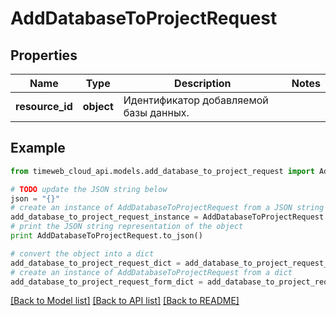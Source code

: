 # AddDatabaseToProjectRequest


## Properties
Name | Type | Description | Notes
------------ | ------------- | ------------- | -------------
**resource_id** | **object** | Идентификатор добавляемой базы данных. | 

## Example

```python
from timeweb_cloud_api.models.add_database_to_project_request import AddDatabaseToProjectRequest

# TODO update the JSON string below
json = "{}"
# create an instance of AddDatabaseToProjectRequest from a JSON string
add_database_to_project_request_instance = AddDatabaseToProjectRequest.from_json(json)
# print the JSON string representation of the object
print AddDatabaseToProjectRequest.to_json()

# convert the object into a dict
add_database_to_project_request_dict = add_database_to_project_request_instance.to_dict()
# create an instance of AddDatabaseToProjectRequest from a dict
add_database_to_project_request_form_dict = add_database_to_project_request.from_dict(add_database_to_project_request_dict)
```
[[Back to Model list]](../README.md#documentation-for-models) [[Back to API list]](../README.md#documentation-for-api-endpoints) [[Back to README]](../README.md)


